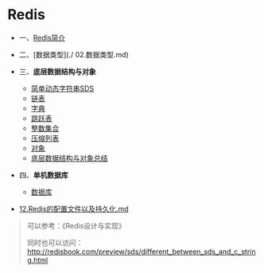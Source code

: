 # Redis

- 一、[Redis简介](./01.Redis简介.md)
- 二、[数据类型](./ 02.数据类型.md)
- 三、**底层数据结构与对象**
  - [简单动态字符串SDS](./03.简单动态字符串SDS.md)
  - [链表](./04.链表.md)
  - [字典](./05.字典.md)
  - [跳跃表](./06.跳跃表.md)
  - [整数集合](./07.整数集合.md)
  - [压缩列表](./08.压缩列表.md)
  - [对象](./09.对象.md)
  - [底层数据结构与对象总结](./10.底层数据结构与对象总结.md)
- 四、**单机数据库**
  - [数据库](11.数据库.md)

- [12.Redis的配置文件以及持久化.md]()





> 可以参考：《Redis设计与实现》
>
> 同时也可以访问：http://redisbook.com/preview/sds/different_between_sds_and_c_string.html
